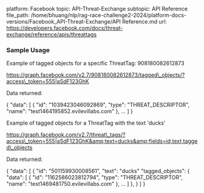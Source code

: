 platform: Facebook
topic: API-Threat-Exchange
subtopic: API Reference
file_path: /home/bhuang/nlp/rag-race-challenge2-2024/platform-docs-versions/Facebook_API-Threat-Exchange/API Reference.md
url: https://developers.facebook.com/docs/threat-exchange/reference/apis/threattags

### Sample Usage

Example of tagged objects for a specific ThreatTag: 908180082612873

https://graph.facebook.com/v2.7/908180082612873/tagged\_objects/?access\_token=555|aSdF123GhK

Data returned:

{
  "data": \[
    {
      "id": "1039423046092869",
      "type": "THREAT\_DESCRIPTOR",
      "name": "test1464195852.evilevillabs.com"
    },
    ...
  \]
}

Example of tagged objects for a ThreatTag with the text 'ducks'

https://graph.facebook.com/v2.7/threat\_tags/?access\_token=555|aSdF123GhK&amp;text=ducks&amp;fields=id,text,tagged\_objects

Data returned:

{
  "data": \[
    {
      "id": "501159930008561",
      "text": "ducks"
      "tagged\_objects": {
        "data": \[
          {
            "id": "1162586023812794",
            "type": "THREAT\_DESCRIPTOR",
            "name": "test1469481750.evilevillabs.com"
          },
          ...
        \]
      },
    }
  \]
}